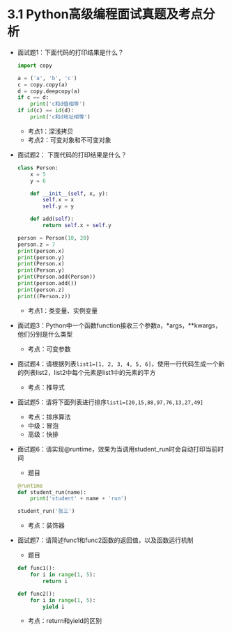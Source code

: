 # 3.1 Python高级编程面试真题及考点分析

- 面试题1：下面代码的打印结果是什么？

	```python
	import copy
	
	a = ('a', 'b', 'c')
	c = copy.copy(a)
	d = copy.deepcopy(a)
	if c == d:
	    print('c和d值相等')
	if id(c) == id(d):
	    print('c和d地址相等')
	```
	
	- 考点1：深浅拷贝
	- 考点2：可变对象和不可变对象

- 面试题2： 下面代码的打印结果是什么？

	```python
	class Person:
	    x = 5
	    y = 6

	    def __init__(self, x, y):
	        self.x = x
	        self.y = y

	    def add(self):
	        return self.x + self.y

	person = Person(10, 20)
	person.z = 7
	print(person.x)
	print(person.y)
	print(Person.x)
	print(Person.y)
	print(Person.add(Person))
	print(person.add())
	print(person.z)
	print((Person.z))
	```
	
	- 考点1：类变量、实例变量

- 面试题3：Python中一个函数function接收三个参数a，\*args，\*\*kwargs，他们分别是什么类型
	- 考点：可变参数
- 面试题4：请根据列表``list1=[1, 2, 3, 4, 5, 6]``，使用一行代码生成一个新的列表list2，list2中每个元素是list1中的元素的平方
	- 考点：推导式 
- 面试题5：请将下面列表进行排序``list1=[20,15,88,97,76,13,27,49]``
	- 考点：排序算法
	- 中级：冒泡
	- 高级：快排
- 面试题6：请实现@runtime，效果为当调用student_run时会自动打印当前时间
	- 题目

	```python    
	@runtime
	def student_run(name):
	    print('student' + name + 'run')

	student_run('张三')
	```  

	- 考点：装饰器
- 面试题7：请简述func1和func2函数的返回值，以及函数运行机制
	- 题目

	```python    
	def func1():
	    for i in range(1, 5):
	        return i

	def func2():
	    for i in range(1, 5):
	        yield i
	```

	- 考点：return和yield的区别